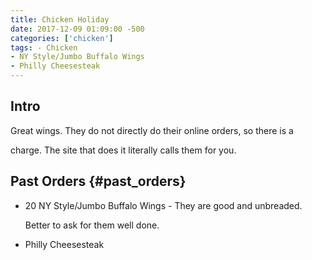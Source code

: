 ```yaml
---
title: Chicken Holiday
date: 2017-12-09 01:09:00 -500
categories: ['chicken']
tags: - Chicken
- NY Style/Jumbo Buffalo Wings
- Philly Cheesesteak
---
```


## Intro

Great wings. They do not directly do their online orders, so there is a
charge. The site that does it literally calls them for you.

## Past Orders {#past_orders}

-   20 NY Style/Jumbo Buffalo Wings - They are good and unbreaded.
    Better to ask for them well done.
-   Philly Cheesesteak
